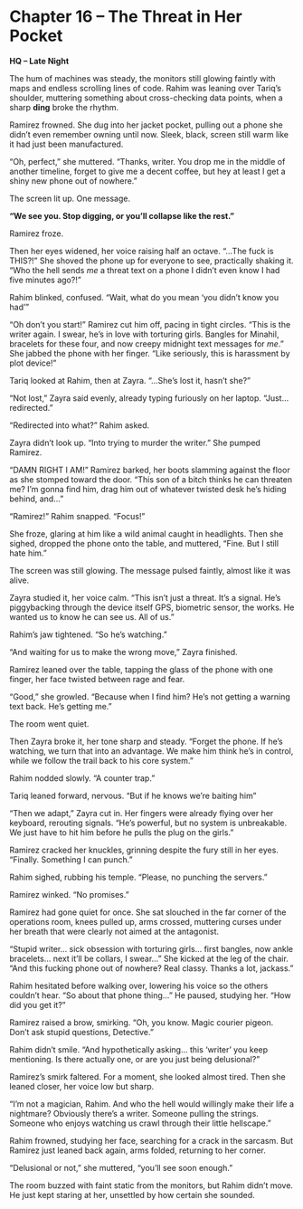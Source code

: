 # **Chapter 16 – The Threat in Her Pocket**

**HQ – Late Night**

The hum of machines was steady, the monitors still glowing faintly with maps and endless scrolling lines of code. Rahim was leaning over Tariq’s shoulder, muttering something about cross-checking data points, when a sharp **ding** broke the rhythm.

Ramirez frowned. She dug into her jacket pocket, pulling out a phone she didn’t even remember owning until now. Sleek, black, screen still warm like it had just been manufactured.

“Oh, perfect,” she muttered. “Thanks, writer. You drop me in the middle of another timeline, forget to give me a decent coffee, but hey at least I get a shiny new phone out of nowhere.”

The screen lit up. One message.

**“We see you. Stop digging, or you’ll collapse like the rest.”**

Ramirez froze.

Then her eyes widened, her voice raising half an octave. “...The fuck is THIS?!” She shoved the phone up for everyone to see, practically shaking it. “Who the hell sends *me* a threat text on a phone I didn’t even know I had five minutes ago?!”

Rahim blinked, confused. “Wait, what do you mean ‘you didn’t know you had’”

“Oh don’t you start!” Ramirez cut him off, pacing in tight circles. “This is the writer again. I swear, he’s in love with torturing girls. Bangles for Minahil, bracelets for these four, and now creepy midnight text messages for *me*.” She jabbed the phone with her finger. “Like seriously, this is harassment by plot device!”

Tariq looked at Rahim, then at Zayra. “...She’s lost it, hasn’t she?”

“Not lost,” Zayra said evenly, already typing furiously on her laptop. “Just... redirected.”

“Redirected into what?” Rahim asked.

Zayra didn’t look up. “Into trying to murder the writer.” She pumped Ramirez.

“DAMN RIGHT I AM!” Ramirez barked, her boots slamming against the floor as she stomped toward the door. “This son of a bitch thinks he can threaten me? I’m gonna find him, drag him out of whatever twisted desk he’s hiding behind, and...”

“Ramirez!” Rahim snapped. “Focus!”

She froze, glaring at him like a wild animal caught in headlights. Then she sighed, dropped the phone onto the table, and muttered, “Fine. But I still hate him.”

The screen was still glowing. The message pulsed faintly, almost like it was alive.

Zayra studied it, her voice calm. “This isn’t just a threat. It’s a signal. He’s piggybacking through the device itself GPS, biometric sensor, the works. He wanted us to know he can see us. All of us.”

Rahim’s jaw tightened. “So he’s watching.”

“And waiting for us to make the wrong move,” Zayra finished.

Ramirez leaned over the table, tapping the glass of the phone with one finger, her face twisted between rage and fear.

“Good,” she growled. “Because when I find him? He’s not getting a warning text back. He’s getting me.”

The room went quiet.

Then Zayra broke it, her tone sharp and steady. “Forget the phone. If he’s watching, we turn that into an advantage. We make him think he’s in control, while we follow the trail back to his core system.”

Rahim nodded slowly. “A counter trap.”

Tariq leaned forward, nervous. “But if he knows we’re baiting him”

“Then we adapt,” Zayra cut in. Her fingers were already flying over her keyboard, rerouting signals. “He’s powerful, but no system is unbreakable. We just have to hit him before he pulls the plug on the girls.”

Ramirez cracked her knuckles, grinning despite the fury still in her eyes. “Finally. Something I can punch.”

Rahim sighed, rubbing his temple. “Please, no punching the servers.”

Ramirez winked. “No promises.”

Ramirez had gone quiet for once. She sat slouched in the far corner of the operations room, knees pulled up, arms crossed, muttering curses under her breath that were clearly not aimed at the antagonist.

“Stupid writer… sick obsession with torturing girls… first bangles, now ankle bracelets… next it’ll be collars, I swear…” She kicked at the leg of the chair. “And this fucking phone out of nowhere? Real classy. Thanks a lot, jackass.”

Rahim hesitated before walking over, lowering his voice so the others couldn’t hear. “So about that phone thing…” He paused, studying her. “How did you get it?”

Ramirez raised a brow, smirking. “Oh, you know. Magic courier pigeon. Don’t ask stupid questions, Detective.”

Rahim didn’t smile. “And hypothetically asking… this ‘writer’ you keep mentioning. Is there actually one, or are you just being delusional?”

Ramirez’s smirk faltered. For a moment, she looked almost tired. Then she leaned closer, her voice low but sharp.

“I’m not a magician, Rahim. And who the hell would willingly make their life a nightmare? Obviously there’s a writer. Someone pulling the strings. Someone who enjoys watching us crawl through their little hellscape.”

Rahim frowned, studying her face, searching for a crack in the sarcasm. But Ramirez just leaned back again, arms folded, returning to her corner.

“Delusional or not,” she muttered, “you’ll see soon enough.”

The room buzzed with faint static from the monitors, but Rahim didn’t move. He just kept staring at her, unsettled by how certain she sounded.
